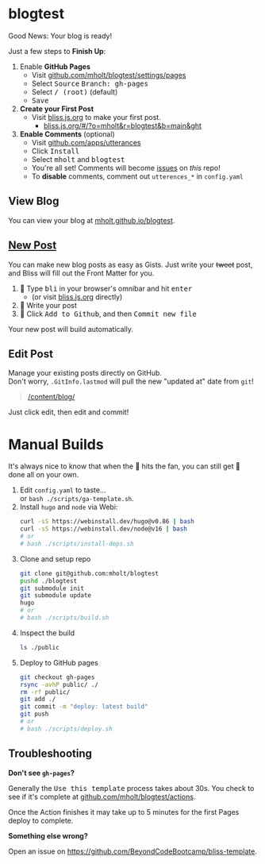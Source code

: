 # blogtest

Good News: Your blog is ready!

[github-io]: https://mholt.github.io/blogtest
[bliss-new]: https://bliss.js.org/#/?o=mholt&r=blogtest&b=main&ght
[gh-settings-pages]: https://github.com/mholt/blogtest/settings/pages
[gh-actions]: https://github.com/mholt/blogtest/actions
[content-dir]: /content/blog/
[utterances-app]: https://github.com/apps/utterances
[gh-issues]: https://github.com/mholt/blogtest/issues

Just a few steps to **Finish Up**:

1. Enable **GitHub Pages**
   - Visit [github.com/mholt/blogtest/settings/pages][gh-settings-pages]
   - Select <kbd>Source</kbd> <kbd>Branch: gh-pages</kbd>
   - Select <kbd>/ (root)</kbd> (default)
   - <kbd>Save</kbd>
2. **Create your First Post**
   - Visit [bliss.js.org][bliss-new] to make your first post.
     - [bliss.js.org/#/?o=mholt&r=blogtest&b=main&ght][bliss-new]
3. **Enable Comments** (optional)
   - Visit [github.com/apps/utterances][utterances-app]
   - Click <kbd>Install</kbd>
   - Select <kbd>mholt</kbd> and <kbd>blogtest</kbd>
   - You're all set! Comments will become [issues][gh-issues] on _this_ repo!
   - To **disable** comments, comment out `utterences_*` in `config.yaml`

## View Blog

You can view your blog at [mholt.github.io/blogtest][github-io].

<!--
  TODO edge case:
  https://mholt.github.io/mholt.github.io/
  is actually
  https://mholt.github.io/
-->

## [New Post][bliss-new]

You can make new blog posts as easy as Gists. Just write your ~~tweet~~ post,
and Bliss will fill out the Front Matter for you.

1. 🔎 Type <kbd>bli</kbd> in your browser's omnibar and hit <kbd>enter</kbd>
   - (or visit [bliss.js.org][bliss-new] directly)
2. 📝 Write your post
3. 💾 Click <kbd>Add to Github</kbd>, and then <kbd>Commit new file</kbd>

Your new post will build automatically.

## Edit Post

Manage your existing posts directly on GitHub. \
Don't worry, `.GitInfo.lastmod` will pull the new "updated at" date from `git`!

> [/content/blog/][content-dir]

Just click edit, then edit and commit!

# Manual Builds

It's always nice to know that when the 💩 hits the fan, you can still get 💩
done all on your own.

1. Edit `config.yaml` to taste... \
   or `bash ./scripts/ga-template.sh`.
2. Install `hugo` and `node` via Webi:
   ```bash
   curl -sS https://webinstall.dev/hugo@v0.86 | bash
   curl -sS https://webinstall.dev/node@v16 | bash
   # or
   # bash ./scripts/install-deps.sh
   ```
3. Clone and setup repo
   ```bash
   git clone git@github.com:mholt/blogtest
   pushd ./blogtest
   git submodule init
   git submodule update
   hugo
   # or
   # bash ./scripts/build.sh
   ```
4. Inspect the build
   ```bash
   ls ./public
   ```
5. Deploy to GitHub pages
   ```bash
   git checkout gh-pages
   rsync -avhP public/ ./
   rm -rf public/
   git add ./
   git commit -m "deploy: latest build"
   git push
   # or
   # bash ./scripts/deploy.sh
   ```

## Troubleshooting

**Don't see `gh-pages`?**

Generally the <kbd>Use this template</kbd> process takes about 30s. You check to
see if it's complete at [github.com/mholt/blogtest/actions][gh-actions].

Once the Action finishes it may take up to 5 minutes for the first Pages deploy
to complete.

**Something else wrong?**

Open an issue on <https://github.com/BeyondCodeBootcamp/bliss-template>.
